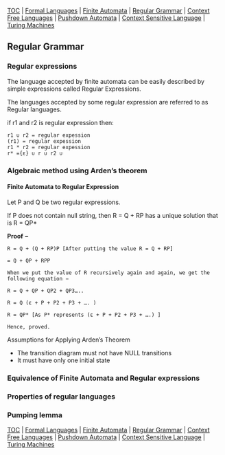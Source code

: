 [TOC](index.md) | [Formal Languages](formal.md) | [Finite Automata](finite.md) | [Regular Grammar](regular.md) | [Context Free Languages](contextF.md) | [Pushdown Automata](pushdown.md) | [Context Sensitive Language](contextS.md) | [Turing Machines](turing.md)

## Regular Grammar

### Regular expressions

The language accepted by finite automata  can be easily described by simple expressions called Regular Expressions.

The languages accepted by some regular expression are referred to as Regular languages.

if r1 and r2 is regular expression then:

```
r1 ∪ r2 = regular expession
(r1) = regular expession
r1 * r2 = regular expession
r* ={ε} ∪ r ∪ r2 ∪
```

### Algebraic method using Arden’s theorem

#### Finite Automata to Regular Expression

Let P and Q be two regular expressions.

If P does not contain null string, then R = Q + RP has a unique solution that is R = QP*

**Proof −**

```
R = Q + (Q + RP)P [After putting the value R = Q + RP]

= Q + QP + RPP

When we put the value of R recursively again and again, we get the following equation −

R = Q + QP + QP2 + QP3…..

R = Q (ε + P + P2 + P3 + …. )

R = QP* [As P* represents (ε + P + P2 + P3 + ….) ]

Hence, proved.
```

Assumptions for Applying Arden’s Theorem

- The transition diagram must not have NULL transitions
- It must have only one initial state

### Equivalence of Finite Automata and Regular expressions

### Properties of regular languages

### Pumping lemma

[TOC](index.md) | [Formal Languages](formal.md) | [Finite Automata](finite.md) | [Regular Grammar](regular.md) | [Context Free Languages](contextF.md) | [Pushdown Automata](pushdown.md) | [Context Sensitive Language](contextS.md) | [Turing Machines](turing.md)
